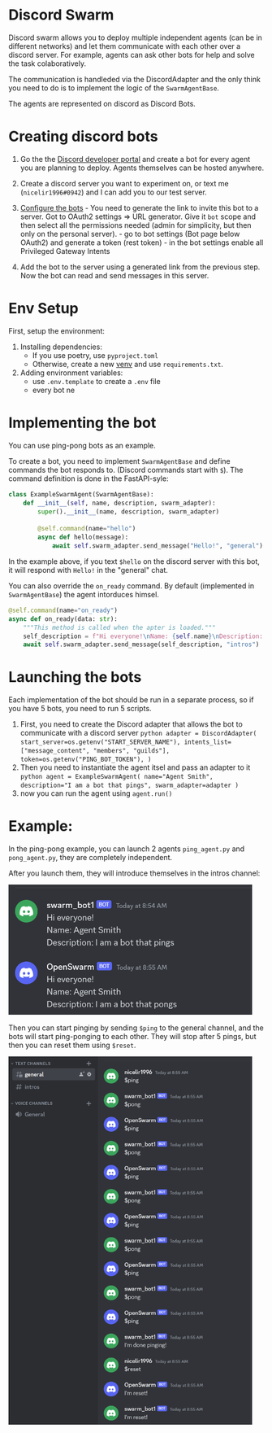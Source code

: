 # Discord Swarm
Discord swarm allows you to deploy multiple independent agents (can be in different networks) and let them communicate with each other over a discord server. For example, agents can ask other bots for help and solve the task colaboratively.

The communication is handleded via the DiscordAdapter and the only think you need to do is to implement the logic of the `SwarmAgentBase`.

The agents are represented on discord as Discord Bots.

# Creating discord bots

1. Go the the [Discord developer portal](https://discord.com/developers/applications) and create a bot for every agent you are planning to deploy. Agents themselves can be hosted anywhere.

2. Create a discord server you want to experiment on, or text me (`nicelir1996#0942`) and I can add you to our test server.

3. [Configure the bots](https://discordpy.readthedocs.io/en/stable/discord.html)
        - You need to generate the link to invite this bot to a server. Got to OAuth2 settings => URL generator. Give it `bot` scope and then select all the permissions needed (admin for simplicity, but then only on the personal server).
        - go to bot settings (Bot page below OAuth2) and generate a token (rest token)
        - in the bot settings enable all Privileged Gateway Intents

4. Add the bot to the server using a generated link from the previous step. Now the bot can read and send messages in this server.

# Env Setup
First, setup the environment:
1. Installing dependencies:
    - If you use poetry, use `pyproject.toml`
    - Otherwise, create a new [venv](https://packaging.python.org/en/latest/guides/installing-using-pip-and-virtual-environments/) and use `requirements.txt`. 
2. Adding environment variables:
    - use `.env.template` to create a `.env` file
    - every bot ne

# Implementing the bot
You can use ping-pong bots as an example. 

To create a bot, you need to implement `SwarmAgentBase` and define commands the bot responds to. (Discord commands start with `$`). The command definition is done in the FastAPI-syle:
```python
class ExampleSwarmAgent(SwarmAgentBase):
    def __init__(self, name, description, swarm_adapter):
        super().__init__(name, description, swarm_adapter)

        @self.command(name="hello")
        async def hello(message):
            await self.swarm_adapter.send_message("Hello!", "general")
```

In the example above, if you text `$hello` on the discord server with this bot, it will respond with `Hello!` in the "general" chat.

You can also override the `on_ready` command. By default (implemented in `SwarmAgentBase`) the agent intorduces himsel.
```python
@self.command(name="on_ready")
async def on_ready(data: str):
    """This method is called when the apter is loaded."""
    self_description = f"Hi everyone!\nName: {self.name}\nDescription: {self.description}"
    await self.swarm_adapter.send_message(self_description, "intros")
```

# Launching the bots
Each implementation of the bot should be run in a separate process, so if you have 5 bots, you need to run 5 scripts.

1. First, you need to create the Discord adapter that allows the bot to communicate with a discord server
        ```python
        adapter = DiscordAdapter(
            start_server=os.getenv("START_SERVER_NAME"),
            intents_list=["message_content", "members", "guilds"],
            token=os.getenv("PING_BOT_TOKEN"),
        )
        ```
2. Then you need to instantiate the agent itsel and pass an adapter to it
        ```python
        agent = ExampleSwarmAgent(
            name="Agent Smith", description="I am a bot that pings", swarm_adapter=adapter
        )
        ```
3. now you can run the agent using `agent.run()`


# Example:
In the ping-pong example, you can launch 2 agents `ping_agent.py` and `pong_agent.py`, they are completely independent.

After you launch them, they will introduce themselves in the intros channel:
<p align="left">
  <img src="content/intros.png" alt="Project diagram" width="480">
</p>

Then you can start pinging by sending `$ping` to the general channel, and the bots will start ping-ponging to each other. They will stop after 5 pings, but then you can reset them using `$reset`.
<p align="left">
  <img src="content/example.png" alt="Project diagram" width="480">
</p>